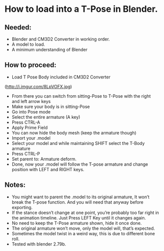 # How to load into a T-Pose in Blender.
## Needed:
-	Blender and CM3D2 Converter in working order.
-	A model to load.
-	A minimum understanding of Blender

## How to proceed:
-	Load T Pose Body included in CM3D2 Converter

(http://i.imgur.com/8LpVOFX.jpg)
-	From there you can switch from sitting-Pose to T-Pose with the right and left arrow keys
-	Make sure your body is in sitting-Pose
-	Go into Pose mode
-	Select the entire armature (A key)
-	Press CTRL-A
-	Apply Prime Field
-	You can now hide the body mesh (keep the armature though)
-	Import your .model
-	Select your model and while maintaining SHIFT select the T-Body armature
-	Press CTRL-P
-	Set parent to: Armature deform.
-	Done, now your .model will follow the T-pose armature and change position with LEFT and RIGHT keys.

## Notes:
-	You might want to parent the .model to its original armature, It won’t break the T-pose function. And you will need that anyway before exporting.
-	If the stance doesn’t change at one point, you’re probably too far right in the animation timeline. Just Press LEFT Key until it changes again.
-	No need to keep the T-Pose armature shown, hide it once done.
-	The original armature won’t move, only the model will, that’s expected.
-	Sometimes the model twist in a weird way, this is due to different bone roll.
-	Tested with blender 2.79b.

